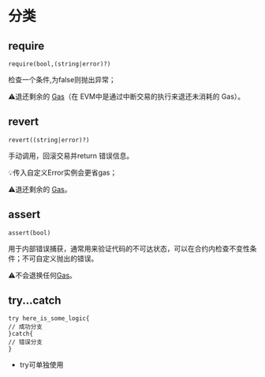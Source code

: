 # 分类
## require
```sol
require(bool,(string|error)?)
```
检查一个条件,为false则抛出异常；

⚠️退还剩余的 [Gas](Gas.md)（在 EVM中是通过中断交易的执行来退还未消耗的 Gas）。

## revert
```sol
revert((string|error)?)
```
手动调用，回滚交易并return 错误信息。

  💡传入自定义Error实例会更省gas；

⚠️退还剩余的 [Gas](Gas.md)。

## assert
```sol
assert(bool)
```
用于内部错误捕获，通常用来验证代码的不可达状态，可以在合约内检查不变性条件；不可自定义抛出的错误。

⚠️不会退换任何[Gas](Gas.md)。

## try...catch
```sol
try here_is_some_logic{
// 成功分支
}catch{
// 错误分支
}
```
- try可单独使用